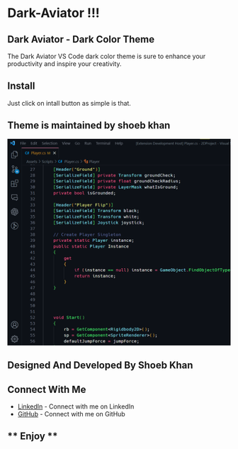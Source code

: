 # Dark-Aviator !!!

## Dark Aviator - Dark Color Theme

The Dark Aviator VS Code dark color theme is sure to enhance your productivity and inspire your creativity.

## Install
Just click on intall button as simple is that. 

## Theme is maintained by shoeb khan

![Screenshot](https://github.com/shoeb18/Dark-Aviator/blob/main/img/theme.png)

## Designed And Developed By Shoeb Khan
## Connect With Me
* [LinkedIn](https://www.linkedin.com/in/shoeb-khan-7b1bb4228) - Connect with me on LinkedIn
* [GitHub](https://github.com/shoeb18) - Connect with me on GitHub

## ** Enjoy **
